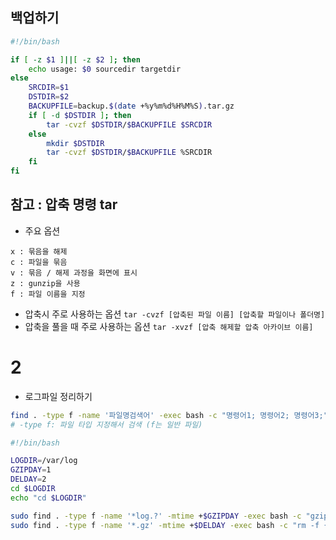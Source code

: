 ## 백업하기
```sh
#!/bin/bash

if [ -z $1 ]||[ -z $2 ]; then
    echo usage: $0 sourcedir targetdir
else
    SRCDIR=$1
    DSTDIR=$2
    BACKUPFILE=backup.$(date +%y%m%d%H%M%S).tar.gz
    if [ -d $DSTDIR ]; then
        tar -cvzf $DSTDIR/$BACKUPFILE $SRCDIR
    else
        mkdir $DSTDIR
        tar -cvzf $DSTDIR/$BACKUPFILE %SRCDIR
    fi
fi
```

## 참고 : 압축 명령 tar
- 주요 옵션
```
x : 묶음을 해제
c : 파일을 묶음
v : 묶음 / 해제 과정을 화면에 표시
z : gunzip을 사용
f : 파일 이름을 지정
```
- 압축시 주로 사용하는 옵션
`tar -cvzf [압축된 파일 이름] [압축할 파일이나 폴더명]`
- 압축을 풀을 때 주로 사용하는 옵션
`tar -xvzf [압축 해제할 압축 아카이브 이름]`

# 2
- 로그파일 정리하기
```sh
find . -type f -name '파일명검색어' -exec bash -c "명령어1; 명령어2; 명령어3;" \;
# -type f: 파일 타입 지정해서 검색 (f는 일반 파일)
```
```sh
#!/bin/bash

LOGDIR=/var/log
GZIPDAY=1
DELDAY=2
cd $LOGDIR
echo "cd $LOGDIR"

sudo find . -type f -name '*log.?' -mtime +$GZIPDAY -exec bash -c "gzip {}" \; 2> dev/null
sudo find . -type f -name '*.gz' -mtime +$DELDAY -exec bash -c "rm -f {}" \; 2> /dev/null
```
